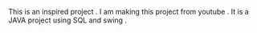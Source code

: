 This is an inspired project .
I am making this project from youtube .
It is a JAVA project using SQL and swing .

